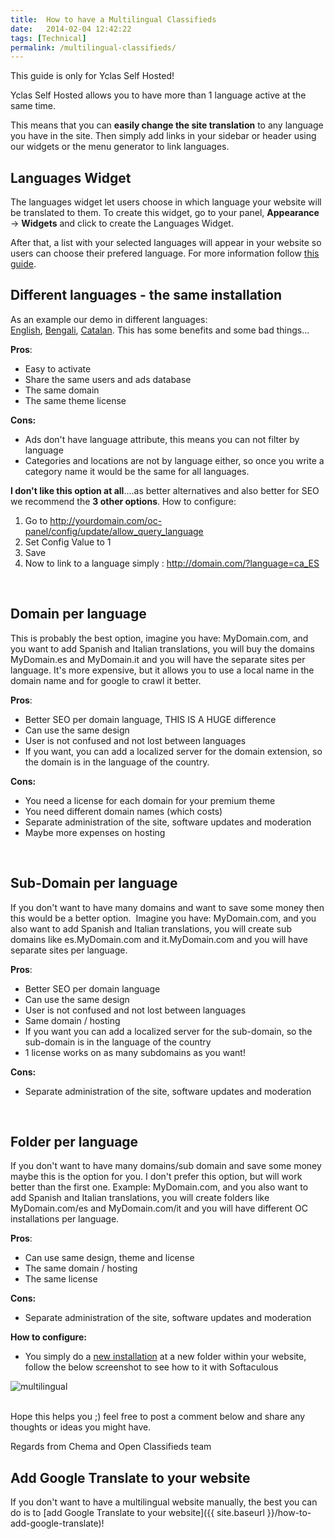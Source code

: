 ```yaml
---
title:  How to have a Multilingual Classifieds
date:   2014-02-04 12:42:22
tags: [Technical]
permalink: /multilingual-classifieds/
---
```

<div class="alert alert-warning">
<strong><i class="glyphicon glyphicon-warning-sign"></i> </strong> This guide is only for Yclas Self Hosted!
</div>

Yclas Self Hosted allows you to have more than 1 language active at the same time. 

This means that you can **easily change the site translation** to any language you have in the site. Then simply add links in your sidebar or header using our widgets or the menu generator to link languages.

## Languages Widget

The languages widget let users choose in which language your website will be translated to them. To create this widget, go to your panel, **Appearance** -> **Widgets** and click to create the Languages Widget. 

After that, a list with your selected languages will appear in your website so users can choose their prefered language. For more information follow [this guide](//docs.yclas.com/languages-widget/).


## Different languages - the same installation

As an example our demo in different languages: [English](http://demo2.open-classifieds.com/?language=en_EN), [Bengali](http://demo2.open-classifieds.com/?language=bn_BD), [Catalan](http://demo2.open-classifieds.com/?language=ca_ES). This has some benefits and some bad things...

**Pros**: 

* Easy to activate
* Share the same users and ads database
* The same domain
* The same theme license

**Cons:**

* Ads don't have language attribute, this means you can not filter by language
* Categories and locations are not by language either, so once you write a category name it would be the same for all languages.

**I don't like this option at all**....as better alternatives and also better for SEO we recommend the **3 other options**. How to configure: 

1. Go to http://yourdomain.com/oc-panel/config/update/allow_query_language
2. Set Config Value to 1
3. Save
4. Now to link to a language simply : http://domain.com/?language=ca_ES

<br>

## Domain per language

This is probably the best option, imagine you have: MyDomain.com, and you want to add Spanish and Italian translations, you will buy the domains MyDomain.es and MyDomain.it and you will have the separate sites per language. It's more expensive, but it allows you to use a local name in the domain name and for google to crawl it better.

**Pros**:

* Better SEO per domain language, THIS IS A HUGE difference
* Can use the same design
* User is not confused and not lost between languages
* If you want, you can add a localized server for the domain extension, so the domain is in the language of the country.

**Cons:**

* You need a license for each domain for your premium theme
* You need different domain names (which costs)
* Separate administration of the site, software updates and moderation
* Maybe more expenses on hosting

<br>

## Sub-Domain per language

If you don't want to have many domains and want to save some money then this would be a better option.  Imagine you have: MyDomain.com, and you also want to add Spanish and Italian translations, you will create sub domains like es.MyDomain.com and it.MyDomain.com and you will have separate sites per language.

**Pros**:

* Better SEO per domain language
* Can use the same design
* User is not confused and not lost between languages
* Same domain / hosting
* If you want you can add a localized server for the sub-domain, so the sub-domain is in the language of the country
* 1 license works on as many subdomains as you want!

**Cons:**

* Separate administration of the site, software updates and moderation

<br> 

## Folder per language

If you don't want to have many domains/sub domain and save some money maybe this is the option for you. I don't prefer this option, but will work better than the first one. Example: MyDomain.com, and you also want to add Spanish and Italian translations, you will create folders like MyDomain.com/es and MyDomain.com/it and you will have different OC installations per language.

**Pros**:

* Can use same design, theme and license
* The same domain / hosting
* The same license

**Cons:**

* Separate administration of the site, software updates and moderation

**How to configure:**

* You simply do a [new installation](http://docs.yclas.com/install-yclas/) at a new folder within your website, follow the below screenshot to see how to it with Softaculous

![multilingual](//i0.wp.com/open-classifieds.com/wp-content/uploads/2014/02/multilingual.png?fit=1024%2C1024)

<br>
Hope this helps you ;) feel free to post a comment below and share any thoughts or ideas you might have. 

Regards from Chema and Open Classifieds team

## Add Google Translate to your website

If you don't want to have a multilingual website manually, the best you can do is to [add Google Translate to your website]({{ site.baseurl }}/how-to-add-google-translate)!
